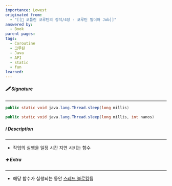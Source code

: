 ```yaml
---
importance: Lowest
originated from:
  - "[[📘 코틀린 코루틴의 정석/4장 - 코루틴 빌더와 Job]]"
answered by:
  - Book
parent pages: 
tags:
  - Coroutine
  - 코루틴
  - Java
  - API
  - static
  - fun
learned:
---
```

##### 🖋️ Signature
---
```Java
public static void java.lang.Thread.sleep(long millis)
```

```Java
public static void java.lang.Thread.sleep(long millis, int nanos)
```

##### ℹ️ Description
---
- 작업의 실행을 일정 시간 지연 시키는 함수

##### ➕ Extra
---
- 해당 함수가 실행되는 동안 [스레드 블로킹](스레드%20블로킹.md)됨
